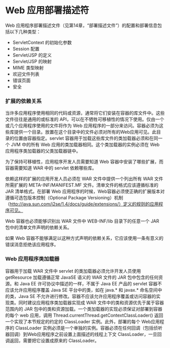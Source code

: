 # Web 应用部署描述符

Web 应用程序部署描述文件（见第14章，“部署描述文件”）的配置和部署信息包括以下几种类型：

* ServletContext 的初始化参数
* Session 配置
* Servlet/JSP 的定义
* Servlet/JSP 的映射
* MIME 类型映射
* 欢迎文件列表
* 错误页面
* 安全

### 扩展的依赖关系

当许多应用程序使用相同的代码或资源，通常将它们安装在容器的库文件中。这些文件往往是通用的或标准的 API，可以在不牺牲可移植性的情况下使用。仅由一个或几个应用程序使用的文件将作为 Web 应用程序的一部分来访问。容器必须为这些库提供一个目录。放置在这个目录中的文件必须对所有的Web应用可见。此目录的位置由容器指定。servlet 容器用于加载这些库文件的类加载器必须和在同一个 JVM 中的所有 Web 应用的类加载器相同。这个类加载器的实例必须在 Web 应用程序类加载器的父类加载器链中。

为了保持可移植性，应用程序开发人员需要知道 Web 容器中安装了哪些扩展，而容器需要知道 WAR 中的 servlet 依赖哪些库。

依赖这样的扩展的应用开发人员必须在 WAR 文件中提供一个列出所有 WAR 文件所需扩展的 META-INF/MANIFEST.MF 文件。清单文件的格式应该遵循标准的 JAR 清单格式。在部署 Web 应用程序的时候，Web容器必须使正确的扩展版本对遵循可选包版本控制（Optional Package Versioning）机制（http://java.sun.com/j2se/1.4/docs/guide/extensions/）定义的规则的应用程序可见。

Web 容器也必须能够识别出 WAR 文件中 WEB-INF/lib 目录下的任意一个 JAR 包中的清单文件声明的依赖关系。

如果 Web 容器不能够满足以这种方式声明的依赖关系，它应该使用一条有意义的错误消息拒绝该应用程序。

### Web 应用程序类加载器

容器用于加载 WAR 文件中 servlet 的类加载器必须允许开发人员使用getResource 加载遵循正常 JavaSE 语义的 WAR 文件的 JAR 包中包含的任何资源。和 Java EE 许可协议中描述的一样，不属于 Java EE 产品的 servlet 容器不应该允许应用程序覆盖 Java SE 平台中的类，如在 java.* 和 javax.* 命名空间中的类，Java SE 不允许进行修改。容器不应该允许应用程序覆盖或访问容器的实现类。同时建议应用程序类加载器实现成 WAR 文件中的类和资源优先于属于容器范围内的 JAR 包中的类和资源加载。一个类加载器的实现必须保证对部署到容器的每个 web 应用，调用 Thread.currentThread.getContextClassLoader() 返回一个实现了本节规定的约定的 ClassLoader  实例。此外，部署的每个 Web应用程序的 ClassLoader 实例必须是一个单独的实例。容器必须在任何回调（包括侦听器回调）到Web应用程序之前设置上面描述的线程上下文 ClassLoader，一旦回调返回，需要把它设置成原来的 ClassLoader。